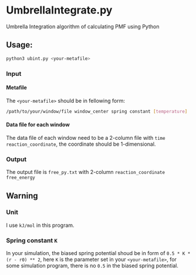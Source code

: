 # UmbrellaIntegrate.py
Umbrella Integration algorithm of calculating PMF using Python

## Usage:

```bash
python3 ubint.py <your-metafile>
```

### Input

#### Metafile

The `<your-metafile>` should be in fellowing form:

```bash
/path/to/your/window/file window_center spring constant [temperature]
```

#### Data file for each window

The data file of each window need to be a 2-column file with `time reaction_coordinate`, the coordinate should be 1-dimensional.

### Output

The output file is `free_py.txt` with 2-column `reaction_coordinate free_energy`

## Warning

### Unit

I use `kJ/mol` in this program.

### Spring constant `K`

In your simulation, the biased spring potential shoud be in form of `0.5 * K * (r - r0) ** 2`, here `K` is the parameter set in your `<your-metafile>`, for some simulation program, there is no `0.5` in the biased spring potential.
